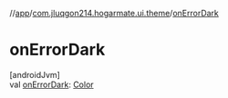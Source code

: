 //[app](../../index.md)/[com.jluqgon214.hogarmate.ui.theme](index.md)/[onErrorDark](on-error-dark.md)

# onErrorDark

[androidJvm]\
val [onErrorDark](on-error-dark.md): [Color](https://developer.android.com/reference/kotlin/androidx/compose/ui/graphics/Color.html)
